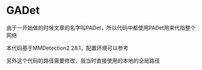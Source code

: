 # GADet
由于一开始做的时候文章的名字叫PADet，所以代码中都使用PADet用来代指整个网络

本代码基于MMDetection2.28.1，配置环境可以参考

另外这个代码的路径需要修改，我当时直接使用的本地的全局路径
